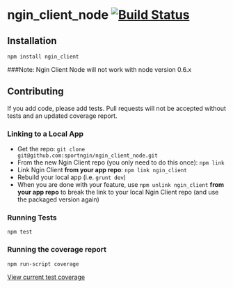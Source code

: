 ngin_client_node [![Build Status](https://travis-ci.org/sportngin/ngin_client_node.png)](https://travis-ci.org/sportngin/ngin_client_node)
================

## Installation

```
npm install ngin_client
```

###Note:
Ngin Client Node will not work with node version 0.6.x

## Contributing

If you add code, please add tests. Pull requests will not be accepted without
tests and an updated coverage report.

### Linking to a Local App

  - Get the repo: `git clone git@github.com:sportngin/ngin_client_node.git`
  - From the new Ngin Client repo (you only need to do this once): `npm link`
  - Link Ngin Client __from your app repo__: `npm link ngin_client`
  - Rebuild your local app (i.e. `grunt dev`)
  - When you are done with your feature, use `npm unlink ngin_client` __from your app repo__ to break the link to your local Ngin Client repo (and use the packaged version again)

### Running Tests

```
npm test
```

### Running the coverage report

```
npm run-script coverage
```

[View current test coverage](https://rawgithub.com/sportngin/ngin_client_node/master/coverage.html)
